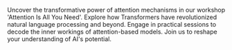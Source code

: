 Uncover the transformative power of attention mechanisms in our workshop 'Attention Is All You Need'. Explore how Transformers have revolutionized natural language processing and beyond. Engage in practical sessions to decode the inner workings of attention-based models. Join us to reshape your understanding of AI's potential.
